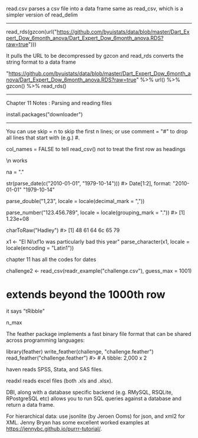read.csv parses a csv file into a data frame
same as read_csv, which is a simpler version of read_delim

----------

read_rds(gzcon(url("https://github.com/byuistats/data/blob/master/Dart_Expert_Dow_6month_anova/Dart_Expert_Dow_6month_anova.RDS?raw=true")))

It pulls the URL to be decompressed by gzcon and read_rds converts the string format to a data frame


"https://github.com/byuistats/data/blob/master/Dart_Expert_Dow_6month_anova/Dart_Expert_Dow_6month_anova.RDS?raw=true" %>% 
url() %>% 
gzcon() %>% 
read_rds()


-----------

Chapter 11 Notes : Parsing and reading files


install.packages("downloader")

----------

You can use skip = n to skip the first n lines; or use comment = "#" to drop all lines that start with (e.g.) #.

col_names = FALSE to tell read_csv() not to treat the first row as headings

\\n works

na = "."

str(parse_date(c("2010-01-01", "1979-10-14")))
#>  Date[1:2], format: "2010-01-01" "1979-10-14"

parse_double("1,23", locale = locale(decimal_mark = ","))

parse_number("123.456.789", locale = locale(grouping_mark = "."))
#> [1] 1.23e+08

charToRaw("Hadley")
#> [1] 48 61 64 6c 65 79

x1 <- "El Ni\\xf1o was particularly bad this year"
parse_character(x1, locale = locale(encoding = "Latin1"))

chapter 11 has all the codes for dates

challenge2 <- read_csv(readr_example("challenge.csv"), guess_max = 1001)
# extends beyond the 1000th row


it says "tRibble"

n_max

The feather package implements a fast binary file format that can be shared across programming languages:

library(feather)
write_feather(challenge, "challenge.feather")
read_feather("challenge.feather")
#> # A tibble: 2,000 x 2

haven reads SPSS, Stata, and SAS files.

readxl reads excel files (both .xls and .xlsx).

DBI, along with a database specific backend (e.g. RMySQL, RSQLite, RPostgreSQL etc) allows you to run SQL queries against a database and return a data frame.

For hierarchical data: use jsonlite (by Jeroen Ooms) for json, and xml2 for XML. Jenny Bryan has some excellent worked examples at https://jennybc.github.io/purrr-tutorial/.